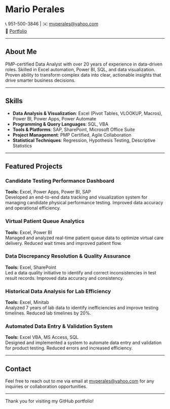 
# Mario Perales

📞 951-500-3846 | ✉️ mvperales@yahoo.com  
🔗 [Portfolio](https://mvperales.github.io/Portfolio/)

---

## About Me

PMP-certified Data Analyst with over 20 years of experience in data-driven roles. Skilled in Excel automation, Power BI, SQL, and data visualization. Proven ability to transform complex data into clear, actionable insights that drive smarter business decisions.

---

## Skills

- **Data Analysis & Visualization**: Excel (Pivot Tables, VLOOKUP, Macros), Power BI, Power Apps, Power Automate
- **Programming & Query Languages**: SQL, VBA
- **Tools & Platforms**: SAP, SharePoint, Microsoft Office Suite
- **Project Management**: PMP Certified, Agile Collaboration
- **Statistical Techniques**: Regression, Hypothesis Testing, Descriptive Statistics

---

## Featured Projects

### Candidate Testing Performance Dashboard
**Tools:** Excel, Power Apps, Power BI, SAP  
Developed an end-to-end data tracking and visualization system for managing candidate physical performance testing. Improved data accuracy and operational efficiency.

### Virtual Patient Queue Analytics
**Tools:** Excel, Power BI  
Managed and analyzed real-time patient queue data to optimize virtual care delivery. Reduced wait times and improved patient flow.

### Data Discrepancy Resolution & Quality Assurance
**Tools:** Excel, SharePoint  
Led a data quality initiative to identify and correct inconsistencies in test result records. Improved data accuracy and consistency.

### Historical Data Analysis for Lab Efficiency
**Tools:** Excel, Minitab  
Analyzed 7 years of lab data to identify inefficiencies and improve testing timelines. Reduced lab timelines by 20%.

### Automated Data Entry & Validation System
**Tools:** Excel VBA, MS Access, SQL  
Designed and implemented a system to automate data entry and validation for product testing. Reduced errors and increased efficiency.

---

## Contact

Feel free to reach out to me via email at mvperales@yahoo.com for any inquiries or collaboration opportunities.

---

Thank you for visiting my GitHub portfolio!
